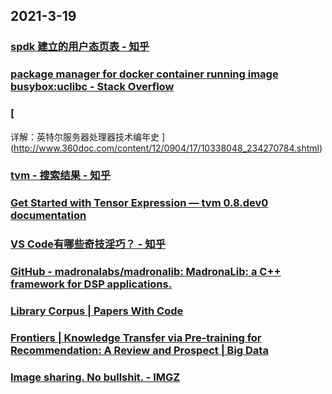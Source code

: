 
## 2021-3-19

### [spdk 建立的用户态页表 - 知乎](https://zhuanlan.zhihu.com/p/133830777)

### [package manager for docker container running image busybox:uclibc - Stack Overflow](https://stackoverflow.com/questions/51377276/package-manager-for-docker-container-running-image-busyboxuclibc)

### [
详解：英特尔服务器处理器技术编年史
](http://www.360doc.com/content/12/0904/17/10338048_234270784.shtml)

### [tvm - 搜索结果 - 知乎](https://www.zhihu.com/search?q=tvm&type=content)

### [Get Started with Tensor Expression — tvm 0.8.dev0 documentation](https://tvm.apache.org/docs/tutorials/get_started/tensor_expr_get_started.html)

### [VS Code有哪些奇技淫巧？ - 知乎](https://www.zhihu.com/question/309112157/answer/1476287501?utm_medium=social&utm_oi=49336847171584&utm_source=com.instapaper.android)

### [GitHub - madronalabs/madronalib: MadronaLib: a C++ framework for DSP applications.](https://github.com/madronalabs/madronalib)

### [Library Corpus | Papers With Code](https://paperswithcode.com/libraries?continueFlag=259ca08c6d7f240637ed0dc9ab3fc081)

### [Frontiers | Knowledge Transfer via Pre-training for Recommendation: A Review and Prospect | Big Data](https://www.frontiersin.org/article/10.3389/fdata.2021.602071/full)

### [Image sharing. No bullshit. - IMGZ](https://imgz.org)